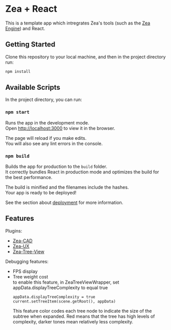 # Zea + React

This is a template app which intregrates Zea's tools (such as the
[Zea Engine](https://www.zea.live/en/zea-engine)) and React.

## Getting Started

Clone this repository to your local machine, and then in the project directory run:

```bash
npm install
```

## Available Scripts

In the project directory, you can run:

### `npm start`

Runs the app in the development mode.\
Open [http://localhost:3000](http://localhost:3000) to view it in the browser.

The page will reload if you make edits.\
You will also see any lint errors in the console.

### `npm build`

Builds the app for production to the `build` folder.\
It correctly bundles React in production mode and optimizes the build for the best performance.

The build is minified and the filenames include the hashes.\
Your app is ready to be deployed!

See the section about [deployment](https://facebook.github.io/create-react-app/docs/deployment) for more information.

## Features

Plugins:

- [Zea-CAD](https://docs.zea.live/zea-cad/#/)
- [Zea-UX](https://docs.zea.live/zea-ux/#/)
- [Zea-Tree-View](https://github.com/ZeaInc/zea-tree-view)

Debugging features:

- FPS display
- Tree weight cost <br>
  to enable this feature, in ZeaTreeViewWrapper, set appData.displayTreeComplexity to equal true
  ```tsx
  appData.displayTreeComplexity = true
  current.setTreeItem(scene.getRoot(), appData)
  ```
  This feature color codes each tree node to indicate the size of the subtree when expanded.
  Red means that the tree has high levels of complexity, darker tones mean relatively less complexity.
